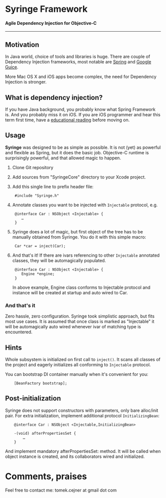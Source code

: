 # Syringe Framework

#### Agile Dependency Injection for Objective-C

----

## Motivation

In Java world, choice of tools and libraries is huge. There are couple of Dependency Injection frameworks, most notable are [Spring](http://www.springframework.org) and [Google Guice](http://code.google.com/p/google-guice/).

More Mac OS X and iOS apps become complex, the need for Dependency Injection is stronger.

## What is dependency injection?

If you have Java background, you probably know what Spring Framework is. And you probably miss it on iOS. If you are iOS programmer and hear this term first time, have a [educational reading](http://en.wikipedia.org/wiki/Dependency_injection) before moving on.

## Usage

**Syringe** was designed to be as simple as possible. It is not (yet) as powerful and flexible as Spring, but it does the basic job. Objective-C runtime is surprisingly powerful, and that allowed magic to happen.

1. Clone Git repository
2. Add sources from "SyringeCore" directory to your Xcode project.
3. Add this single line to prefix header file:

		#include "Syringe.h"

4. Annotate classes you want to be injected with `Injectable` protocol, e.g.

		@interface Car : NSObject <Injectable> { 
		   …
		}

5. Syringe does a lot of magic, but first object of the tree has to be manually obtained from Syringe. You do it with this simple macro:

		Car *car = inject(Car);

6. And that's it! If there are ivars referencing to other `Injectable` annotated classes, they will be automagically populated.

		@interface Car : NSObject <Injectable> { 
		   Engine *engine;	
		}

	In above example, Engine class conforms to Injectable protocol and instance will be created at startup and auto wired to Car.

### And that's it

Zero hassle, zero configuration. Syringe took simplistic approach, but fits most use cases. It is assumed that once class is marked as "Injectable" it will be automagically auto wired whenever ivar of matching type is encountered.

## Hints

Whole subsystem is initialized on first call to `inject()`.  It scans all classes of the project and eagerly initializes all conforming to `Injectable` protocol.

You can bootstrap DI container manually when it's convenient for you:

		[BeanFactory bootstrap];

## Post-initialization

Syringe does not support constructors with parameters, only bare alloc/init pair. For extra initialization, implement additional protocol `InitializingBean`:

		@interface Car : NSObject <Injectable,InitializingBean> 

		-(void) afterPropertiesSet {
			…
		}


And implement mandatory afterPropertiesSet: method. It will be called when object instance is created, and its collaborators wired and initialized.


# Comments, praises

Feel free to contact me: tomek.cejner at gmail dot com